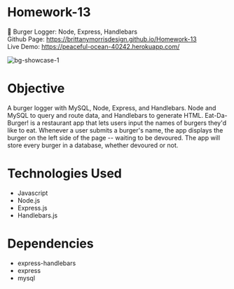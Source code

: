 # Homework-13
🍔 Burger Logger: Node, Express, Handlebars </br>
Github Page: https://brittanymorrisdesign.github.io/Homework-13 </br>
Live Demo: https://peaceful-ocean-40242.herokuapp.com/

![bg-showcase-1](https://user-images.githubusercontent.com/44029053/77261817-c756b080-6c67-11ea-99cd-b7ae4d93f33c.png)

# Objective
A burger logger with MySQL, Node, Express, and Handlebars. Node and MySQL to query and route data, and Handlebars to generate HTML. Eat-Da-Burger! is a restaurant app that lets users input the names of burgers they'd like to eat. Whenever a user submits a burger's name, the app displays the burger on the left side of the page -- waiting to be devoured. The app will store every burger in a database, whether devoured or not.

# Technologies Used
* Javascript
* Node.js
* Express.js
* Handlebars.js

# Dependencies
* express-handlebars
* express
* mysql
